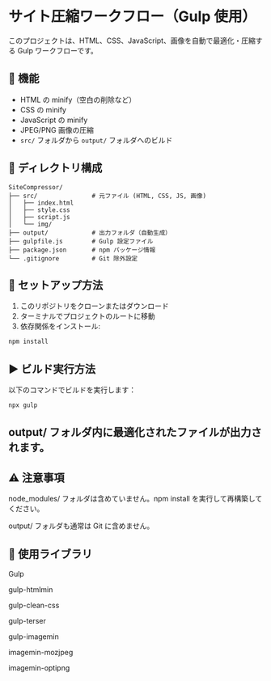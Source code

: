 # サイト圧縮ワークフロー（Gulp 使用）

このプロジェクトは、HTML、CSS、JavaScript、画像を自動で最適化・圧縮する Gulp ワークフローです。

## 🔧 機能

- HTML の minify（空白の削除など）
- CSS の minify
- JavaScript の minify
- JPEG/PNG 画像の圧縮
- `src/` フォルダから `output/` フォルダへのビルド

## 📁 ディレクトリ構成

```
SiteCompressor/
├── src/               # 元ファイル (HTML, CSS, JS, 画像)
│   ├── index.html
│   ├── style.css
│   ├── script.js
│   └── img/
├── output/            # 出力フォルダ（自動生成）
├── gulpfile.js        # Gulp 設定ファイル
├── package.json       # npm パッケージ情報
└── .gitignore         # Git 除外設定
```

## 🚀 セットアップ方法

1. このリポジトリをクローンまたはダウンロード
2. ターミナルでプロジェクトのルートに移動
3. 依存関係をインストール:

```bash
npm install
```

## ▶️ ビルド実行方法
以下のコマンドでビルドを実行します：

```bash
npx gulp
```
## output/ フォルダ内に最適化されたファイルが出力されます。

## ⚠️ 注意事項
node_modules/ フォルダは含めていません。npm install を実行して再構築してください。

output/ フォルダも通常は Git に含めません。

## 🧰 使用ライブラリ
Gulp

gulp-htmlmin

gulp-clean-css

gulp-terser

gulp-imagemin

imagemin-mozjpeg

imagemin-optipng

